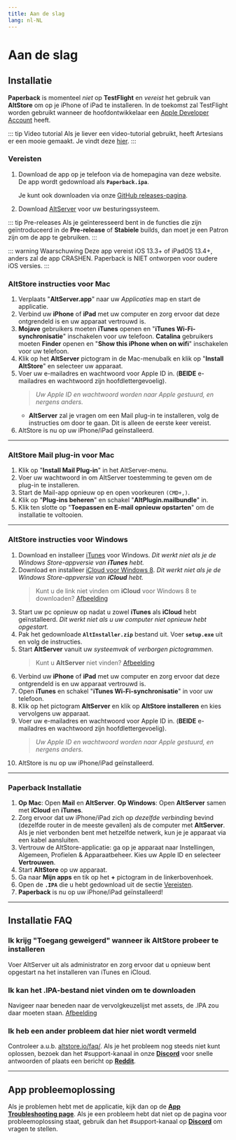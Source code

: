 ```yaml
---
title: Aan de slag
lang: nl-NL
---
```


# Aan de slag

## Installatie
**Paperback** is momenteel _niet_ op **TestFlight** en _vereist_ het gebruik van **AltStore** om op je iPhone of iPad te installeren. In de toekomst zal TestFlight worden gebruikt wanneer de hoofdontwikkelaar een [Apple Developer Account](https://developer.apple.com/programs/) heeft.

::: tip Video tutorial
Als je liever een video-tutorial gebruikt, heeft Artesians er een mooie gemaakt. Je vindt deze [hier](https://www.youtube.com/watch?v=n1KRwsxNiWY).
:::

### Vereisten
1. Download de app op je telefoon via de homepagina van deze website. De app wordt gedownload als **`Paperback.ipa`**.
	
	Je kunt ook downloaden via onze [GitHub releases-pagina](https://github.com/FaizanDurrani/Paperback/releases/latest).
1. Download [AltServer](https://altstore.io/) voor uw besturingssysteem.

::: tip Pre-releases
 Als je geïnteresseerd bent in de functies die zijn geïntroduceerd in de **Pre-release** of **Stabiele** builds, dan moet je een Patron zijn om de app te gebruiken.
:::

::: warning Waarschuwing
Deze app vereist iOS 13.3+ of iPadOS 13.4+, anders zal de app CRASHEN. Paperback is NIET ontworpen voor oudere iOS versies.
:::

### AltStore instructies voor Mac
1. Verplaats "**AltServer.app**" naar uw *Applicaties* map en start de applicatie.
1. Verbind uw **iPhone** of **iPad** met uw computer en zorg ervoor dat deze ontgrendeld is en uw apparaat vertrouwd is.
1. **Mojave** gebruikers moeten **iTunes** openen en "**iTunes Wi-Fi-synchronisatie**" inschakelen voor uw telefoon.
   **Catalina** gebruikers moeten **Finder** openen en "**Show this iPhone when on wifi**" inschakelen voor uw telefoon.
1. Klik op het **AltServer** pictogram in de Mac-menubalk en klik op "**Install AltStore**" en selecteer uw apparaat.
1. Voer uw e-mailadres en wachtwoord voor Apple ID in. (**BEIDE** e-mailadres en wachtwoord zijn hoofdlettergevoelig).
	> *Uw Apple ID en wachtwoord worden naar Apple gestuurd, en nergens anders.*
	- **AltServer** zal je vragen om een Mail plug-in te installeren, volg de instructies om door te gaan. Dit is alleen de eerste keer vereist.
2. AltStore is nu op uw iPhone/iPad geïnstalleerd.
 
---
 
### AltStore Mail plug-in voor Mac
1. Klik op "**Install Mail Plug-in**" in het AltServer-menu.
1. Voer uw wachtwoord in om AltServer toestemming te geven om de plug-in te installeren.
1. Start de Mail-app opnieuw op en open voorkeuren `(CMD+,)`.
1. Klik op "**Plug-ins beheren**" en schakel "**AltPlugin.mailbundle**" in.
1. Klik ten slotte op "**Toepassen en E-mail opnieuw opstarten**" om de installatie te voltooien.
 
---
 
### AltStore instructies voor Windows
1. Download en installeer [iTunes](https://www.apple.com/itunes/download/win64) voor Windows.
   _Dit werkt niet als je de Windows Store-appversie van **iTunes** hebt._
1. Download en installeer [iCloud voor Windows 8](https://support.apple.com/en-us/HT204283).
   _Dit werkt niet als je de Windows Store-appversie van **iCloud** hebt._
	> Kunt u de link niet vinden om **iCloud** voor Windows 8 te downloaden? [Afbeelding](https://imgur.com/a/P1ef4Wd)
1. Start uw pc opnieuw op nadat u zowel **iTunes** als **iCloud** hebt geïnstalleerd.
   _Dit werkt niet als u uw computer niet opnieuw hebt opgestart._
1. Pak het gedownloade **`AltInstaller.zip`** bestand uit. Voer **`setup.exe`** uit en volg de instructies.
1. Start **AltServer** vanuit uw *systeemvak* of *verborgen pictogrammen*.
	> Kunt u **AltServer** niet vinden? [Afbeelding](https://imgur.com/a/rSagfh2)
1. Verbind uw **iPhone** of **iPad** met uw computer en zorg ervoor dat deze ontgrendeld is en uw apparaat vertrouwd is.
1. Open **iTunes** en schakel "**iTunes Wi-Fi-synchronisatie**" in voor uw telefoon.
1. Klik op het pictogram **AltServer** en klik op **AltStore installeren** en kies vervolgens uw apparaat.
1. Voer uw e-mailadres en wachtwoord voor Apple ID in. (**BEIDE** e-mailadres en wachtwoord zijn hoofdlettergevoelig).
	> *Uw Apple ID en wachtwoord worden naar Apple gestuurd, en nergens anders.*
1. AltStore is nu op uw iPhone/iPad geïnstalleerd.
 
---
 
### Paperback Installatie
1. **Op Mac**: Open **Mail** en **AltServer**.
	**Op Windows**: Open **AltServer** samen met **iCloud** en **iTunes**.
1. Zorg ervoor dat uw iPhone/iPad zich op _dezelfde verbinding_ bevind (dezelfde router in de meeste gevallen) als de computer met **AltServer**. Als je niet verbonden bent met hetzelfde netwerk, kun je je apparaat via een kabel aansluiten.
1. Vertrouw de AltStore-applicatie: ga op je apparaat naar Instellingen, Algemeen, Profielen & Apparaatbeheer. Kies uw Apple ID en selecteer **Vertrouwen**.
1. Start **AltStore** op uw apparaat.
1. Ga naar **Mijn apps** en tik op het **+** pictogram in de linkerbovenhoek.
1. Open de **`.IPA`** die u hebt gedownload uit de sectie [Vereisten](/nl/help/guides/getting-started/#vereisten).
1. **Paperback** is nu op uw iPhone/iPad geïnstalleerd!
 
---
 
## Installatie FAQ
### Ik krijg "Toegang geweigerd" wanneer ik AltStore probeer te installeren
Voer AltServer uit als administrator en zorg ervoor dat u opnieuw bent opgestart na het installeren van iTunes en iCloud.
 
### Ik kan het .IPA-bestand niet vinden om te downloaden
Navigeer naar beneden naar de vervolgkeuzelijst met assets, de .IPA zou daar moeten staan. [Afbeelding](https://imgur.com/a/onrwNC8)
 
### Ik heb een ander probleem dat hier niet wordt vermeld
Controleer a.u.b. [altstore.io/faq/](https://altstore.io/faq/). Als je het probleem nog steeds niet kunt oplossen, bezoek dan het #support-kanaal in onze **[Discord](https://discord.gg/Ny83JV3)** voor snelle antwoorden of plaats een bericht op **[Reddit](https://www.reddit.com/r/Paperback/)**.
 
---
 
## App probleemoplossing
Als je problemen hebt met de applicatie, kijk dan op de **[App Troubleshooting page](https://www.reddit.com/r/Paperback/wiki/troubleshooting)**. Als je een probleem hebt dat niet op de pagina voor probleemoplossing staat, gebruik dan het #support-kanaal op **[Discord](https://discord.gg/Ny83JV3)** om vragen te stellen.